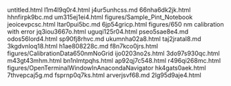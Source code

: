 untitled.html
l1m4l9q0r4.html
j4ur5unhcss.md
66nha6dk2jk.html
hhnfirpk9bc.md
um315ej1ei4.html
figures/Sample_Pint_Notebook
jeoicevpcsc.html
ltar0pui5bc.md
6jp54gricp.html
figures/650 nm calibration with error
jq3iou3667o.html
uguqi125r04.html
pseo5sae8e4.md
odos56lord4.html
sp90fj8rhvc.md
ukumnha02a8.html
taj2jratal8.md
3kgdvnloq18.html
h1ae808228c.md
f8n7kco0jrs.html
figures/CalibrationData650nmNoGrid
ijo0203no2s.html
3do97s930qc.html
m43gt43mhm.html
bn1nlmtpqhs.html
ap92qj7c548.html
r496qi268mc.html
figures/OpenTerminalWindowInAnacondaNavigator
hk4gats0aek.html
7thvepcaj5g.md
fsprnp0q7ks.html
arverjsvf68.md
2lg95d9aje4.html